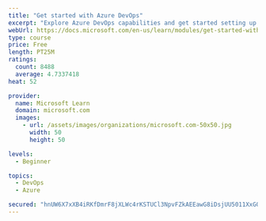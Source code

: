 ```yaml
---
title: "Get started with Azure DevOps"
excerpt: "Explore Azure DevOps capabilities and get started setting up your own organization knowing what separates elite performers from low performers."
webUrl: https://docs.microsoft.com/en-us/learn/modules/get-started-with-devops/
type: course
price: Free
length: PT25M
ratings:
  count: 8488
  average: 4.7337418
heat: 52

provider:
  name: Microsoft Learn
  domain: microsoft.com
  images:
    - url: /assets/images/organizations/microsoft.com-50x50.jpg
      width: 50
      height: 50

levels:
  - Beginner

topics:
  - DevOps
  - Azure

secured: "hnUW6X7xXB4iRKfDmrF8jXLWc4rKSTUCl3NpvFZkAEEawG8iDsjUU5011XxGOXVvNfZVeaNMW7/KCfX5955bvlVsZK9oC+lKNufBPMYnGKp3lRYo4+32UcNaqddaF2w/0glU9OzIB8j4JQTp2DYYrauAfKMpPq41+zGJrwYkUzGsZFUNlrTnpM7vuml7PBDYtgxV7nA5xF7YKx6F8dazneNNa6PyuleOmBaVoAZ7Ti7UfUfiH7TNZJ1aF+yBhk3o8TnbAPxuo/wnIKE8jYbk79ZMGd/kFvBJwq/RKejPsInNlhI+v/86BCmpy0vESmuAa80t0VxyN5oFCNtxlJy+4ZMBO1xxdsMpXZ4JqisiuCOzPJtoHx0qxPaUvBNqcP5drwTcWxYtXpwzfuFamtIgtU22SVtO4vjer37WTh9nQAg=;5TKBq2QUH6Fg+EJ4KOlK+w=="
---
```



